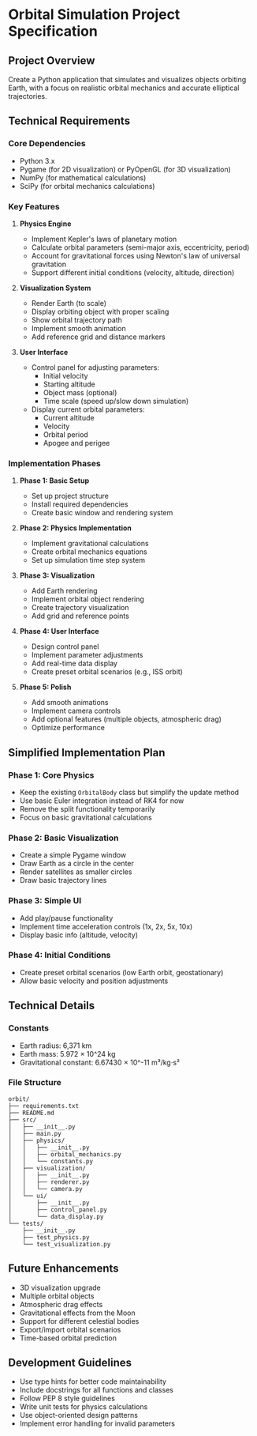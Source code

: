 # Orbital Simulation Project Specification

## Project Overview
Create a Python application that simulates and visualizes objects orbiting Earth, with a focus on realistic orbital mechanics and accurate elliptical trajectories.

## Technical Requirements

### Core Dependencies
- Python 3.x
- Pygame (for 2D visualization) or PyOpenGL (for 3D visualization)
- NumPy (for mathematical calculations)
- SciPy (for orbital mechanics calculations)

### Key Features

1. **Physics Engine**
   - Implement Kepler's laws of planetary motion
   - Calculate orbital parameters (semi-major axis, eccentricity, period)
   - Account for gravitational forces using Newton's law of universal gravitation
   - Support different initial conditions (velocity, altitude, direction)

2. **Visualization System**
   - Render Earth (to scale)
   - Display orbiting object with proper scaling
   - Show orbital trajectory path
   - Implement smooth animation
   - Add reference grid and distance markers

3. **User Interface**
   - Control panel for adjusting parameters:
     - Initial velocity
     - Starting altitude
     - Object mass (optional)
     - Time scale (speed up/slow down simulation)
   - Display current orbital parameters:
     - Current altitude
     - Velocity
     - Orbital period
     - Apogee and perigee

### Implementation Phases

1. **Phase 1: Basic Setup**
   - Set up project structure
   - Install required dependencies
   - Create basic window and rendering system

2. **Phase 2: Physics Implementation**
   - Implement gravitational calculations
   - Create orbital mechanics equations
   - Set up simulation time step system

3. **Phase 3: Visualization**
   - Add Earth rendering
   - Implement orbital object rendering
   - Create trajectory visualization
   - Add grid and reference points

4. **Phase 4: User Interface**
   - Design control panel
   - Implement parameter adjustments
   - Add real-time data display
   - Create preset orbital scenarios (e.g., ISS orbit)

5. **Phase 5: Polish**
   - Add smooth animations
   - Implement camera controls
   - Add optional features (multiple objects, atmospheric drag)
   - Optimize performance

## Simplified Implementation Plan

### Phase 1: Core Physics
- Keep the existing `OrbitalBody` class but simplify the update method
- Use basic Euler integration instead of RK4 for now
- Remove the split functionality temporarily
- Focus on basic gravitational calculations

### Phase 2: Basic Visualization
- Create a simple Pygame window
- Draw Earth as a circle in the center
- Render satellites as smaller circles
- Draw basic trajectory lines

### Phase 3: Simple UI
- Add play/pause functionality
- Implement time acceleration controls (1x, 2x, 5x, 10x)
- Display basic info (altitude, velocity)

### Phase 4: Initial Conditions
- Create preset orbital scenarios (low Earth orbit, geostationary)
- Allow basic velocity and position adjustments

## Technical Details

### Constants
- Earth radius: 6,371 km
- Earth mass: 5.972 × 10^24 kg
- Gravitational constant: 6.67430 × 10^-11 m³/kg⋅s²

### File Structure
```
orbit/
├── requirements.txt
├── README.md
├── src/
│   ├── __init__.py
│   ├── main.py
│   ├── physics/
│   │   ├── __init__.py
│   │   ├── orbital_mechanics.py
│   │   └── constants.py
│   ├── visualization/
│   │   ├── __init__.py
│   │   ├── renderer.py
│   │   └── camera.py
│   └── ui/
│       ├── __init__.py
│       ├── control_panel.py
│       └── data_display.py
└── tests/
    ├── __init__.py
    ├── test_physics.py
    └── test_visualization.py
```

## Future Enhancements
- 3D visualization upgrade
- Multiple orbital objects
- Atmospheric drag effects
- Gravitational effects from the Moon
- Support for different celestial bodies
- Export/import orbital scenarios
- Time-based orbital prediction

## Development Guidelines
- Use type hints for better code maintainability
- Include docstrings for all functions and classes
- Follow PEP 8 style guidelines
- Write unit tests for physics calculations
- Use object-oriented design patterns
- Implement error handling for invalid parameters 